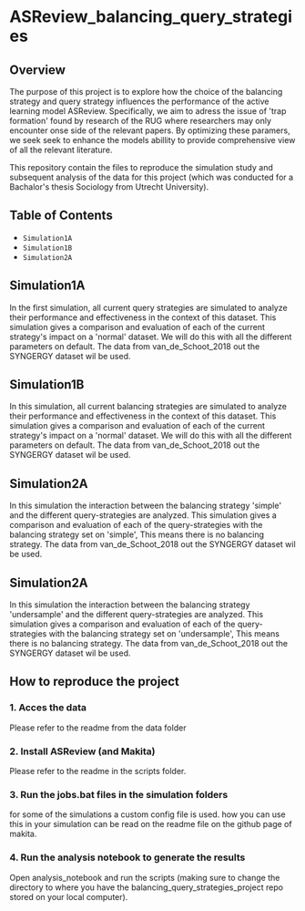 # ASReview_balancing_query_strategies

## Overview

The purpose of this project is to explore how the choice of the balancing strategy and query strategy influences the performance of the active learning model ASReview. Specifically, we aim to adress the issue of 'trap formation' found by research of the RUG where researchers may only encounter onse side of the relevant papers. By optimizing these paramers, we seek seek to enhance the models abillity to provide comprehensive view of all the relevant literature. 

This repository contain the files to reproduce the simulation study and subsequent analysis of the data for this project (which was conducted for a Bachalor's thesis Sociology from Utrecht University). 

## Table of Contents

- ```Simulation1A```
- ```Simulation1B```
- ```Simulation2A```

## Simulation1A

In the first simulation, all current query strategies are simulated to analyze their performance and effectiveness in the context of this dataset. This simulation gives a comparison and evaluation of each of the current strategy's impact on a 'normal' dataset. We will do this with all the different parameters on default. The data from van_de_Schoot_2018 out the SYNGERGY dataset wil be used.

## Simulation1B

In this simulation, all current balancing strategies are simulated to analyze their performance and effectiveness in the context of this dataset. This simulation gives a comparison and evaluation of each of the current strategy's impact on a 'normal' dataset. We will do this with all the different parameters on default. The data from van_de_Schoot_2018 out the SYNGERGY dataset wil be used.

## Simulation2A

In this simulation the interaction between the balancing strategy 'simple' and the different query-strategies are analyzed. This simulation gives a comparison and evaluation of each of the query-strategies with the balancing strategy set on 'simple', This means there is no balancing strategy. The data from van_de_Schoot_2018 out the SYNGERGY dataset wil be used.

## Simulation2A

In this simulation the interaction between the balancing strategy 'undersample' and the different query-strategies are analyzed. This simulation gives a comparison and evaluation of each of the query-strategies with the balancing strategy set on 'undersample', This means there is no balancing strategy. The data from van_de_Schoot_2018 out the SYNGERGY dataset wil be used.

## How to reproduce the project

### 1. Acces the data
Please refer to the readme from the data folder

### 2. Install ASReview (and Makita)
Please refer to the readme in the scripts folder.

### 3. Run the jobs.bat files in the simulation folders
for some of the simulations a custom config file is used. how you can use this in your simulation can be read on the readme file on the github page of makita.

### 4. Run the analysis notebook to generate the results
Open analysis_notebook and run the scripts (making sure to change the directory to where you have the balancing_query_strategies_project repo stored on your local computer).


